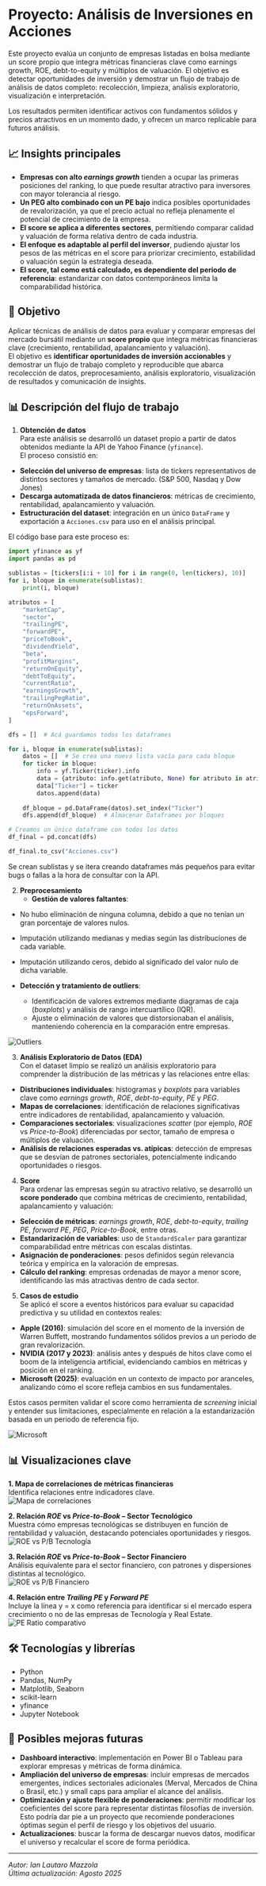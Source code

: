 
# Proyecto: Análisis de Inversiones en Acciones

Este proyecto evalúa un conjunto de empresas listadas en bolsa mediante un score propio que integra métricas financieras clave como earnings growth, ROE, debt-to-equity y múltiplos de valuación.
El objetivo es detectar oportunidades de inversión y demostrar un flujo de trabajo de análisis de datos completo: recolección, limpieza, análisis exploratorio, visualización e interpretación.

Los resultados permiten identificar activos con fundamentos sólidos y precios atractivos en un momento dado, y ofrecen un marco replicable para futuros análisis.

## 📈 Insights principales

- **Empresas con alto *earnings growth*** tienden a ocupar las primeras posiciones del ranking, lo que puede resultar atractivo para inversores con mayor tolerancia al riesgo.  
- **Un PEG alto combinado con un PE bajo** indica posibles oportunidades de revalorización, ya que el precio actual no refleja plenamente el potencial de crecimiento de la empresa.  
- **El score se aplica a diferentes sectores**, permitiendo comparar calidad y valuación de forma relativa dentro de cada industria.
- **El enfoque es adaptable al perfil del inversor**, pudiendo ajustar los pesos de las métricas en el score para priorizar crecimiento, estabilidad o valuación según la estrategia deseada.
- **El score, tal como está calculado, es dependiente del periodo de referencia**: estandarizar con datos contemporáneos limita la comparabilidad histórica.
  
## 📌 Objetivo
Aplicar técnicas de análisis de datos para evaluar y comparar empresas del mercado bursátil mediante un **score propio** que integra métricas financieras clave (crecimiento, rentabilidad, apalancamiento y valuación).  
El objetivo es **identificar oportunidades de inversión accionables** y demostrar un flujo de trabajo completo y reproducible que abarca recolección de datos, preprocesamiento, análisis exploratorio, visualización de resultados y comunicación de insights.

## 📊 Descripción del flujo de trabajo
1. **Obtención de datos**  
Para este análisis se desarrolló un dataset propio a partir de datos obtenidos mediante la API de Yahoo Finance (`yfinance`).  
El proceso consistió en:

- **Selección del universo de empresas**: lista de tickers representativos de distintos sectores y tamaños de mercado. (S&P 500, Nasdaq y Dow Jones)
- **Descarga automatizada de datos financieros**: métricas de crecimiento, rentabilidad, apalancamiento y valuación.
- **Estructuración del dataset**: integración en un único `DataFrame` y exportación a `Acciones.csv` para uso en el análisis principal.

El código base para este proceso es:

```python
import yfinance as yf
import pandas as pd

sublistas = [tickers[i:i + 10] for i in range(0, len(tickers), 10)]
for i, bloque in enumerate(sublistas):
    print(i, bloque)

atributos = [
    "marketCap",
    "sector",
    "trailingPE",
    "forwardPE",
    "priceToBook",
    "dividendYield",
    "beta",
    "profitMargins",
    "returnOnEquity",
    "debtToEquity",
    "currentRatio",
    "earningsGrowth",
    "trailingPegRatio",
    "returnOnAssets",
    "epsForward",
]

dfs = []  # Acá guardamos todos los dataframes

for i, bloque in enumerate(sublistas):
    datos = []  # Se crea una nueva lista vacía para cada bloque
    for ticker in bloque:
        info = yf.Ticker(ticker).info
        data = {atributo: info.get(atributo, None) for atributo in atributos}
        data["Ticker"] = ticker
        datos.append(data)
    
    df_bloque = pd.DataFrame(datos).set_index("Ticker")
    dfs.append(df_bloque)  # Almacenar Dataframes por bloques

# Creamos un único dataframe con todos los datos
df_final = pd.concat(dfs)

df_final.to_csv("Acciones.csv")
```
Se crean sublistas y se itera creando dataframes más pequeños para evitar bugs o fallas a la hora de consultar con la API.

2. **Preprocesamiento**  
   - **Gestión de valores faltantes**:  
  - No hubo eliminación de ninguna columna, debido a que no tenían un gran porcentaje de valores nulos.  
  - Imputación utilizando medianas y medias según las distribuciones de cada variable.
  - Imputación utilizando ceros, debido al significado del valor nulo de dicha variable. 

- **Detección y tratamiento de outliers**:  
  - Identificación de valores extremos mediante diagramas de caja (*boxplots*) y análisis de rango intercuartílico (IQR).  
  - Ajuste o eliminación de valores que distorsionaban el análisis, manteniendo coherencia en la comparación entre empresas.  

![Outliers](Outliers.png)

3. **Análisis Exploratorio de Datos (EDA)**  
Con el dataset limpio se realizó un análisis exploratorio para comprender la distribución de las métricas y las relaciones entre ellas:

- **Distribuciones individuales**: histogramas y *boxplots* para variables clave como *earnings growth*, *ROE*, *debt-to-equity*, *PE* y *PEG*.  
- **Mapas de correlaciones**: identificación de relaciones significativas entre indicadores de rentabilidad, apalancamiento y valuación.  
- **Comparaciones sectoriales**: visualizaciones *scatter* (por ejemplo, *ROE* vs *Price-to-Book*) diferenciadas por sector, tamaño de empresa o múltiplos de valuación.
- **Análisis de relaciones esperadas vs. atípicas**: detección de empresas que se desvían de patrones sectoriales, potencialmente indicando oportunidades o riesgos.

4. **Score**  
Para ordenar las empresas según su atractivo relativo, se desarrolló un **score ponderado** que combina métricas de crecimiento, rentabilidad, apalancamiento y valuación:

- **Selección de métricas**: *earnings growth*, *ROE*, *debt-to-equity*, *trailing PE*, *forward PE*, *PEG*, *Price-to-Book*, entre otras.
- **Estandarización de variables**: uso de `StandardScaler` para garantizar comparabilidad entre métricas con escalas distintas.
- **Asignación de ponderaciones**: pesos definidos según relevancia teórica y empírica en la valoración de empresas.
- **Cálculo del ranking**: empresas ordenadas de mayor a menor score, identificando las más atractivas dentro de cada sector.

5. **Casos de estudio**  
Se aplicó el score a eventos históricos para evaluar su capacidad predictiva y su utilidad en contextos reales:

- **Apple (2016)**: simulación del score en el momento de la inversión de Warren Buffett, mostrando fundamentos sólidos previos a un periodo de gran revalorización.
- **NVIDIA (2017 y 2023)**: análisis antes y después de hitos clave como el boom de la inteligencia artificial, evidenciando cambios en métricas y posición en el ranking.
- **Microsoft (2025)**: evaluación en un contexto de impacto por aranceles, analizando cómo el score refleja cambios en sus fundamentales.

Estos casos permiten validar el score como herramienta de *screening* inicial y entender sus limitaciones, especialmente en relación a la estandarización basada en un periodo de referencia fijo.

![Microsoft](Microsoft.png)

## 📊 Visualizaciones clave

**1. Mapa de correlaciones de métricas financieras**  
Identifica relaciones entre indicadores clave.  
![Mapa de correlaciones](Mapa_Correlaciones.png)

**2. Relación *ROE* vs *Price-to-Book* – Sector Tecnológico**  
Muestra cómo empresas tecnológicas se distribuyen en función de rentabilidad y valuación, destacando potenciales oportunidades y riesgos.  
![ROE vs P/B Tecnología](PB_Tecnologico.png)

**3. Relación *ROE* vs *Price-to-Book* – Sector Financiero**  
Análisis equivalente para el sector financiero, con patrones y dispersiones distintas al tecnológico.  
![ROE vs P/B Financiero](PB_Financiero.png)

**4. Relación entre *Trailing PE* y *Forward PE***  
Incluye la línea y = x como referencia para identificar si el mercado espera crecimiento o no de las empresas de Tecnología y Real Estate.  
![PE Ratio comparativo](PE_Ratio.png)


## 🛠 Tecnologías y librerías
- Python 
- Pandas, NumPy
- Matplotlib, Seaborn
- scikit-learn
- yfinance
- Jupyter Notebook

## 🚀 Posibles mejoras futuras

- **Dashboard interactivo**: implementación en Power BI o Tableau para explorar empresas y métricas de forma dinámica.
- **Ampliación del universo de empresas**: incluir empresas de mercados emergentes, índices sectoriales adicionales (Merval, Mercados de China o Brasil, etc.) y small caps para ampliar el alcance del análisis.
- **Optimización y ajuste flexible de ponderaciones**:  permitir modificar los coeficientes del score para representar distintas filosofías de inversión. Esto podría dar pie a un proyecto que recomiende ponderaciones óptimas según el perfil de riesgo y los objetivos del usuario.
- **Actualizaciones**: buscar la forma de descargar nuevos datos, modificar el universo y recalcular el score de forma periódica.


---
*Autor: Ian Lautaro Mazzola*  
*Última actualización: Agosto 2025*
